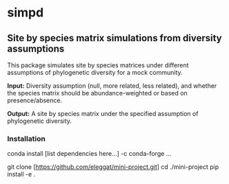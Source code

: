 # simpd
## Site by species matrix simulations from diversity assumptions

This package simulates site by species matrices under different assumptions of phylogenetic diversity for a mock community.

**Input:**
Diversity assumption (null, more related, less related), and whether the species matrix should be abundance-weighted or based on presence/absence.

**Output:** 
A site by species matrix under the specified assumption of phylogenetic diversity.

### Installation
conda install [list dependencies here...] -c conda-forge ...

git clone [https://github.com/eleggat/mini-project.git]
cd ./mini-project
pip install -e .
